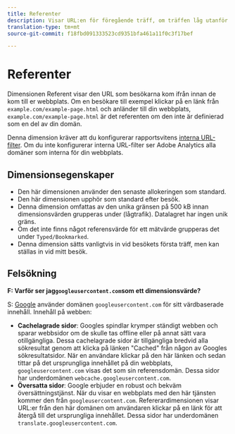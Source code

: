 ```yaml
---
title: Referenter
description: Visar URL:en för föregående träff, om träffen låg utanför din plats.
translation-type: tm+mt
source-git-commit: f18fbd091333523cd9351bfa461a11f0c3f17bef

---
```



# Referenter

Dimensionen Referent visar den URL som besökarna kom ifrån innan de kom till er webbplats. Om en besökare till exempel klickar på en länk från `example.com/example-page.html` och anländer till din webbplats, `example.com/example-page.html` är det referenten om den inte är definierad som en del av din domän.

Denna dimension kräver att du konfigurerar rapportsvitens [interna URL-filter](/help/admin/admin/internal-url-filter-admin.md). Om du inte konfigurerar interna URL-filter ser Adobe Analytics alla domäner som interna för din webbplats.

## Dimensionsegenskaper

* Den här dimensionen använder den senaste allokeringen som standard.
* Den här dimensionen upphör som standard efter besök.
* Denna dimension omfattas av den unika gränsen på 500 kB innan dimensionsvärden grupperas under (lågtrafik). Datalagret har ingen unik gräns.
* Om det inte finns något referensvärde för ett mätvärde grupperas det under `Typed/Bookmarked`.
* Denna dimension sätts vanligtvis in vid besökets första träff, men kan ställas in vid mitt besök.

## Felsökning

**F: Varför ser jag`googleusercontent.com`som ett dimensionsvärde?**

S: [Google](https://about.google/) använder domänen `googleusercontent.com` för sitt värdbaserade innehåll. Innehåll på webben:

* **Cachelagrade sidor**: Googles spindlar krymper ständigt webben och sparar webbsidor om de skulle tas offline eller på annat sätt vara otillgängliga. Dessa cachelagrade sidor är tillgängliga bredvid alla sökresultat genom att klicka på länken &quot;Cached&quot; från någon av Googles sökresultatsidor. När en användare klickar på den här länken och sedan tittar på det ursprungliga innehållet på din webbplats, `googleusercontent.com` visas det som sin referensdomän. Dessa sidor har underdomänen `webcache.googleusercontent.com`.
* **Översatta sidor**: Google erbjuder en robust och bekväm översättningstjänst. När du visar en webbplats med den här tjänsten kommer den från `googleusercontent.com`. Refererardimensionen visar URL:er från den här domänen om användaren klickar på en länk för att återgå till det ursprungliga innehållet. Dessa sidor har underdomänen `translate.googleusercontent.com`.
